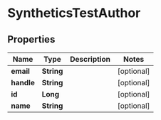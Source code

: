 

# SyntheticsTestAuthor

## Properties

Name | Type | Description | Notes
------------ | ------------- | ------------- | -------------
**email** | **String** |  |  [optional]
**handle** | **String** |  |  [optional]
**id** | **Long** |  |  [optional]
**name** | **String** |  |  [optional]



